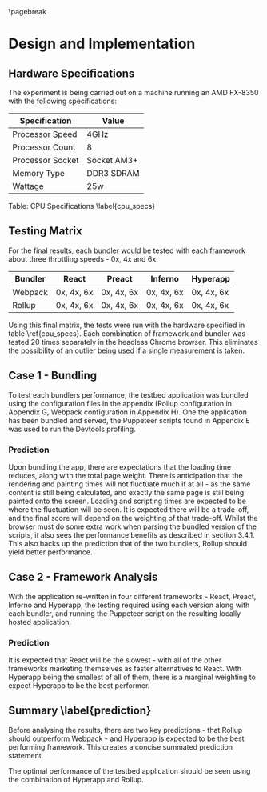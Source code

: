 \pagebreak

# Design and Implementation

## Hardware Specifications
The experiment is being carried out on a machine running an AMD FX-8350
with the following specifications:

| Specification | Value |
|---|---|
| Processor Speed | 4GHz |
| Processor Count | 8 |
| Processor Socket | Socket AM3+ |
| Memory Type | DDR3 SDRAM |
| Wattage | 25w |

Table: CPU Specifications \label{cpu_specs}

## Testing Matrix

For the final results, each bundler would be tested with each
framework about three throttling speeds - 0x, 4x and 6x.

| Bundler | React | Preact | Inferno | Hyperapp |
|---|---|---|--|---|
| Webpack | 0x, 4x, 6x | 0x, 4x, 6x | 0x, 4x, 6x | 0x, 4x, 6x |
| Rollup | 0x, 4x, 6x | 0x, 4x, 6x | 0x, 4x, 6x | 0x, 4x, 6x |

Using this final matrix, the tests were run with the hardware specified
in table \ref{cpu_specs}. Each combination of framework and bundler was
tested 20 times separately in the headless Chrome browser. This eliminates
the possibility of an outlier being used if a single measurement is taken.
 
## Case 1 - Bundling

To test each bundlers performance, the testbed application was bundled
using the configuration files in the appendix (Rollup configuration in Appendix G,
Webpack configuration in Appendix H). One the application has been bundled
and served, the Puppeteer scripts found in Appendix E was used to run the
Devtools profiling.

### Prediction

Upon bundling the app, there are expectations that the loading time 
reduces, along with the total page weight. There is anticipation that 
the rendering and painting times will not fluctuate much if at all - 
as the same content is still being calculated, and exactly the same 
page is still being painted onto the screen. Loading and scripting 
times are expected to be where the fluctuation will be seen. It is
expected there will be a trade-off, and the final score will depend on
the weighting of that trade-off. Whilst the browser must do some extra
work when parsing the bundled version of the scripts, it also sees
the performance benefits as described in section 3.4.1. This also
backs up the prediction that of the two bundlers, Rollup should yield
better performance.

## Case 2 - Framework Analysis

With the application re-written in four different frameworks - React,
Preact, Inferno and Hyperapp, the testing required using each version
along with each bundler, and running the Puppeteer script on the resulting
locally hosted application.

### Prediction

It is expected that React will be the slowest - with all of the other
frameworks marketing themselves as faster alternatives to React. With
Hyperapp being the smallest of all of them, there is a marginal weighting
to expect Hyperapp to be the best performer.

## Summary \label{prediction}
Before analysing the results, there are two key predictions - that
Rollup should outperform  Webpack - and Hyperapp is expected to be
the best performing framework. This creates a concise summated prediction
statement.

The optimal performance of the testbed application should be seen using
the combination of Hyperapp and Rollup.
